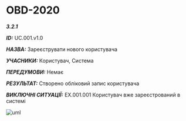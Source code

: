# OBD-2020

***3.2.1*** 

***ID:*** UC.001.v1.0
    
***НАЗВА:*** Зареєструвати нового користувача
    
***УЧАСНИКИ:*** Користувач, Cистема

***ПЕРЕДУМОВИ:*** Немає

***РЕЗУЛЬТАТ:*** Створено обліковий запис користувача

***ВИКЛЮЧНІ СИТУАЦІЇ:*** 
EX.001.001 Користувач вже зареєстрований в системі

![uml](http://www.plantuml.com/plantuml/png/VLD3mXvH4Dn_kCEBhMNiN26shSagjcqd9nXap2jKtoZLx_VdKQkgzJPTTGvVSQwTFzTjtS0tr787gToLUt8V0JnvVAFRiXxTrXhyfEAUcf7pwuD11S_mkqAD1hdSDuoEv8EDlqENH_99NgzLvBzZg8XGmhkXOB_fmJ3UbTmdc3omv2LHPkDFFuonD07lVwYxBUJzkSARlNPu6Mlm6Pub34ZvQYp_YA8l3-KJGYe_6MilvFL25Cf4VRLKbHu1rV1YAQaRkKD3We0SJn4jDPJA1V9wgJc-xFpXq-UekCjo8atU8DJiDLGBi3bzMhJMTa1PsPF0UeQ8RH_62ukGqyIKRCGBWq3z4FAkIFkGkF36FeSrM64f1yIu8wy9FOMXmEC8-ac42nUTu-RAwPEd73DdnuxD_Aqn-84QCGgaslTz5xRlMhvovIgznxU1wT-biHZRXc8i1OE47Ukj3P6bUesosngm9P_7budjboSwjf63_4MPUbsM6SIXZgw7V8fwCF7Q0O0Xwd7EnWhQEItoBggn_TCfUV1rFH2f8xSYuDIdXc2RgcVduYLzRpf-uHWFsNy0)

